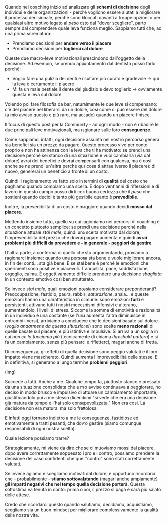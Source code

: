 Quando nel coaching inizio ad analizzare gli **schemi di decisione** degli individui e delle organizzazioni - perché vogliono essere aiutati a migliorare il processo decisionale, perché sono bloccati davanti a troppe opzioni o per qualsiasi altro motivo legato al _peso_ dato dal "dover scegliere", parto sempre dal comprendere quale leva funziona meglio. Sappiamo tutti che, ad una prima scrematura:

* Prendiamo decisioni per **andare verso il piacere**
* Prendiamo decisioni per **toglierci dal dolore**

Queste due macro-leve motivazionali prescindono dall'oggetto della decisione. Ad esempio, se prendo appuntamento dal dentista posso farlo perché:

* Voglio fare una pulizia dei denti e risultare più curato e gradevole → qui la leva è certamente il piacere
* Mi fa un male bestiale il dente del giudizio e devo toglierlo → ovviamente questa è leva sul dolore

Volendo poi fare filosofia da bar, naturalmente le due leve si compensano: c'è del piacere nel liberarsi da un dolore, così come ci può essere del dolore (a mio avviso questo è più raro, ma accade) quando un piacere finisce.

Il focus di questo post per la Community - ad ogni modo - non è ribadire le due principali leve motivazionali, ma ragionare sulle loro **conseguenze**.

Come sappiamo, infatti, ogni decisione assunta nel nostro percorso genera sia benefici sia un prezzo da pagare. Questo processo vive per conto proprio e non ha attinenza con la leva che ti ha motivato: se prendi una decisione perché sei stanco di una situazione e vuoi cambiarla (via dal dolore) avrai dei benefici e dovrai compensarli con qualcosa, ma è così anche se ne prendi un'altra perché qualcosa ti attrae (verso il piacere): di nuovo, genererai un beneficio a fronte di un costo.

Quindi il ragionamento va fatto solo in termini di **qualità** del costo che paghiamo quando compiamo una scelta.
E dopo vent'anni di riflessioni e di lavoro in questo campo posso dirti con buona certezza che il _peso_ che sostieni quando decidi è tanto più gestibile quanto è **prevedibile**.

Inoltre, la prevedibilità di un costo è maggiore quando decidi **mosso dal piacere**.

Mettendo insieme tutto, quello su cui ragioniamo nei percorsi di coaching è un concetto piuttosto semplice: se prendi una decisione perché nella situazione attuale _stai male_, quindi una scelta motivata dal dolore, l'imprevedibilità del prezzo che dovrai pagare aumenta e quindi **avrai problemi più difficili da prevedere e - in generale - peggiori da gestire**.

D'altra parte, a conferma di quello che sto argomentando, proviamo a ragionarci insieme: quando una persona sta bene e vuole migliorare ancora, in fin dei conti... sta già bene. E se stai bene è perché le emozioni che sperimenti sono positive e piacevoli. Tranquillità, pace, soddisfazione, orgoglio, calma. È oggettivamente difficile prendere una decisione _sbagliata_ in un contesto emotivo così ben strutturato.

Se invece _stai male_, quali emozioni possiamo considerare preponderanti? Preoccupazione, fastidio, paura, rabbia, _saturazione_, ansia... e queste emozioni hanno una caratteristica in comune: sono emozioni **forti** e persistenti, attivano tutti i nostri meccanismi difensivi e alterano, aumentandolo, i livelli di stress. 
Siccome la somma di emotività e razionalità in un individuo è una costante (se l'una aumenta l'altra diminuisce in entrambi i versi), arriviamo a concludere che le decisioni basate sul dolore (_voglio andarmene da questa situazione!_) sono scelte **meno razionali** di quelle basate sul piacere, e più istintive e impulsive.
Si arriva a un soglia in cui _non ce la facciamo più_ (tecnicamente di chiama _threshold pattern_) e si fa un cambiamento, senza più pensarci e rifletterci, magari anche di fretta.

Di conseguenza, gli effetti di quella decisione sono peggio valutati e il loro impatto viene mascherato.
Quindi aumenta l'imprevedibilità delle stesse.
E in definitiva, si generano a lungo termine **problemi peggiori**.

(img)

Succede a tutti. Anche a me. 
Qualche tempo fa, piuttosto stanco e pressato da una situazione consolidata che a mio avviso continuava a peggiorare, ho deciso in modo brusco e impulsivo di attuare un cambiamento importante, giustificandolo poi a me stesso dicendomi "si vede che era una decisione già matura da tempo e l'hai solo consapevolizzata."
Non era così. La decisione non era matura, ma solo frettolosa.

E infatti oggi tornano indietro a me le conseguenze, fastidiose ed emotivamente a tratti pesanti, che dovrò gestire (siamo comunque responsabili di ogni nostra scelta).

Quale lezione possiamo trarre?

Strategicamente, mi viene da dire che se ci muoviamo mossi dal piacere, dopo avere correttamente soppesato i pro e i contro, possiamo prendere la decisione del caso confidenti che quei "contro" sono stati correttamente valutati.

Se invece agiamo e scegliamo motivati dal dolore, è opportuno ricordarci che - probabilmente - **stiamo sottovalutando** (magari anche ampiamente) **gli impatti negativi che nel tempo quella decisione porterà**. Questa sottostima va tenuta in conto: prima o poi, il prezzo si paga e sarà più salato delle attese.

Credo che ricordarci questo quando valutiamo, decidiamo, acquistiamo, scegliamo sia un buon mindset per migliorare complessivamente la qualità della nostra vita.







